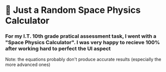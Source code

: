 # 🚀 Just a Random Space Physics Calculator

### For my I.T. 10th grade pratical assessment task, I went with a "Space Physics Calculator". I was very happy to recieve 100% after working hard to perfect the UI aspect

Note: the equations probably don't produce accurate results (especially the more advanced ones)
